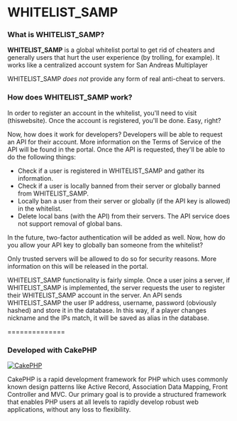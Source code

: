 WHITELIST_SAMP
==============

### What is WHITELIST_SAMP?
**WHITELIST_SAMP** is a global whitelist portal to get rid of cheaters and generally users that hurt the user experience (by trolling, for example). It works like a centralized account system for San Andreas Multiplayer

WHITELIST_SAMP _does not_ provide any form of real anti-cheat to servers.

### How does WHITELIST_SAMP work?
In order to register an account in the whitelist, you'll need to visit (thiswebsite). Once the account is registered, you'll be done. Easy, right?

Now, how does it work for developers? Developers will be able to request an API for their account. More information on the Terms of Service of the API will be found in the portal. Once the API is requested, they'll be able to do the following things:

* Check if a user is registered in WHITELIST_SAMP and gather its information.
* Check if a user is locally banned from their server or globally banned from WHITELIST_SAMP.
* Locally ban a user from their server or globally (if the API key is allowed) in the whitelist.
* Delete local bans (with the API) from their servers. The API service does not support removal of global bans.

In the future, two-factor authentication will be added as well.
Now, how do you allow your API key to globally ban someone from the whitelist?

Only trusted servers will be allowed to do so for security reasons.
More information on this will be released in the portal.

WHITELIST_SAMP functionality is fairly simple. Once a user joins a server, if WHITELIST_SAMP is implemented, the server requests the user to register their WHITELIST_SAMP account in the server. An API sends WHITELIST_SAMP the user IP address, username, password (obviously hashed) and store it in the database. In this way, if a player changes nickname and the IPs match, it will be saved as alias in the database.

==============
### Developed with CakePHP
[![CakePHP](http://cakephp.org/img/cake-logo.png)](http://www.cakephp.org)

CakePHP is a rapid development framework for PHP which uses commonly known design patterns like Active Record, Association Data Mapping, Front Controller and MVC.
Our primary goal is to provide a structured framework that enables PHP users at all levels to rapidly develop robust web applications, without any loss to flexibility.
